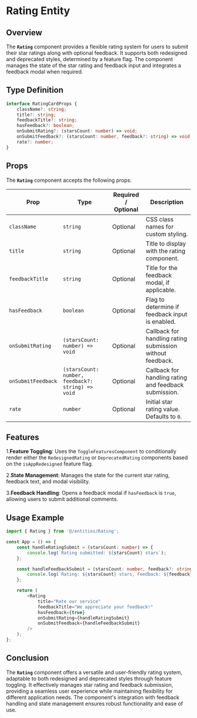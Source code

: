 # Rating Entity

## Overview
The **`Rating`** component provides a flexible rating system for users to submit their star ratings along with optional feedback. It supports both redesigned and deprecated styles, determined by a feature flag. The component manages the state of the star rating and feedback input and integrates a feedback modal when required.

## Type Definition
```typescript
interface RatingCardProps {
    className?: string;
    title?: string;
    feedbackTitle?: string;
    hasFeedback?: boolean;
    onSubmitRating?: (starsCount: number) => void;
    onSubmitFeedback?: (starsCount: number, feedback?: string) => void;
    rate?: number;
}
```

## Props

The **`Rating`** component accepts the following props:

| Prop                | Type                                | Required / Optional | Description                                                |
|---------------------|-------------------------------------|----------------------|------------------------------------------------------------|
| `className`         | `string`                            | Optional             | CSS class names for custom styling.                       |
| `title`             | `string`                            | Optional             | Title to display with the rating component.               |
| `feedbackTitle`     | `string`                            | Optional             | Title for the feedback modal, if applicable.              |
| `hasFeedback`       | `boolean`                           | Optional             | Flag to determine if feedback input is enabled.           |
| `onSubmitRating`    | `(starsCount: number) => void`      | Optional             | Callback for handling rating submission without feedback. |
| `onSubmitFeedback`  | `(starsCount: number, feedback?: string) => void` | Optional | Callback for handling rating and feedback submission.     |
| `rate`              | `number`                            | Optional             | Initial star rating value. Defaults to `0`.               |


## Features
1.**Feature Toggling**: Uses the `ToggleFeaturesComponent` to conditionally render either the `RedesignedRating` or `DeprecatedRating` components based on the `isAppRedesigned` feature flag.

2.**State Management**: Manages the state for the current star rating, feedback text, and modal visibility.

3.**Feedback Handling**: Opens a feedback modal if `hasFeedback` is `true`, allowing users to submit additional comments.

## Usage Example
```typescript jsx
import { Rating } from '@/entities/Rating';

const App = () => {
    const handleRatingSubmit = (starsCount: number) => {
        console.log(`Rating submitted: ${starsCount} stars`);
    };

    const handleFeedbackSubmit = (starsCount: number, feedback?: string) => {
        console.log(`Rating: ${starsCount} stars, Feedback: ${feedback}`);
    };

    return (
        <Rating
            title="Rate our service"
            feedbackTitle="We appreciate your feedback!"
            hasFeedback={true}
            onSubmitRating={handleRatingSubmit}
            onSubmitFeedback={handleFeedbackSubmit}
        />
    );
};

```
## Conclusion
The **`Rating`** component offers a versatile and user-friendly rating system, adaptable to both redesigned and deprecated styles through feature toggling. It effectively manages star rating and feedback submission, providing a seamless user experience while maintaining flexibility for different application needs. The component's integration with feedback handling and state management ensures robust functionality and ease of use.


